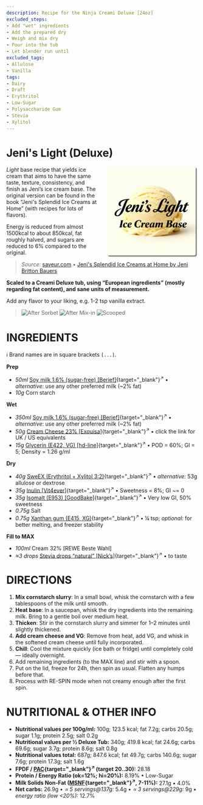 ```yaml
---
description: Recipe for the Ninja Creami Deluxe [24oz]
excluded_steps:
- Add "wet" ingredients
- Add the prepared dry
- Weigh and mix dry
- Pour into the tub
- Let blender run until
excluded_tags:
- Allulose
- Vanilla
tags:
- Dairy
- Draft
- Erythritol
- Low-Sugar
- Polysaccharide Gum
- Stevia
- Xylitol
---
```

# Jeni's Light (Deluxe)
<img style="float: right; margin-left: 1.5em;" width=240 alt="Logo" src="logo-Jenis-Light.png" />

*Light* base recipe that yields ice cream that aims to have the same taste, texture, consistency, and finish
as Jeni’s ice cream base.
The original version can be found in the book “Jeni's Splendid Ice Creams at Home” (with recipes for lots of flavors).

Energy is reduced from almost 1500kcal to about 850kcal, fat roughly halved, and sugars are reduced to 6% compared to the original.

> *Source:* [saveur.com](https://www.saveur.com/article/Recipes/Jenis-Ice-Cream-Base/)
> • [Jeni's Splendid Ice Creams at Home by Jeni Britton Bauers](https://www.goodreads.com/book/show/10178769-jeni-s-splendid-ice-creams-at-home)

**Scaled to a Creami Deluxe tub, using “European ingredients” (mostly regarding fat content), and sane units of measurement.**

Add any flavor to your liking, e.g. 1-2 tsp vanilla extract.

> <img width=220 alt="After Sorbet" src="_1.jpg" class="zoomable" />
> <img width=220 alt="After Mix-in" src="_2.jpg" class="zoomable" />
> <img width=220 alt="Scooped" src="_3.jpg" class="zoomable" />

# INGREDIENTS

ℹ️ Brand names are in square brackets `[...]`.

**Prep**

  - _50ml_ [Soy milk 1.6% (sugar-free) \[Berief\]](/ice-creamery/info/ingredients/#soy-milk){target="_blank"}<sup>↗</sup> • *alternative*: use any other preferred milk (~2% fat)
  - _10g_ Corn starch

**Wet**

  - _350ml_ [Soy milk 1.6% (sugar-free) \[Berief\]](/ice-creamery/info/ingredients/#soy-milk){target="_blank"}<sup>↗</sup> • *alternative*: use any other preferred milk (~2% fat)
  - _50g_ [Cream Cheese 23% \[Exquisa\]](/ice-creamery/info/ingredients/#cream-cheese){target="_blank"}<sup>↗</sup> • click the link for UK / US equivalents
  - _15g_ [Glycerin (E422, VG) \[hd-line\]](/ice-creamery/info/ingredients/#vegetable-glycerin-glycerol-vg-e422){target="_blank"}<sup>↗</sup> • POD = 60%; GI = 5; Density = 1.26 g/ml

**Dry**

  - _40g_ [SweEX (Erythritol + Xylitol 3:2)](/ice-creamery/info/ingredients/#sweex-erythritol-xylitol-blend){target="_blank"}<sup>↗</sup> • *alternative:* 53g allulose or dextrose
  - _35g_ [Inulin \[Vit4ever\]](/ice-creamery/info/ingredients/#inulin){target="_blank"}<sup>↗</sup> • Sweetness = 8%; GI ~= 0
  - _35g_ [Isomalt (E953) \[GoodBake\]](/ice-creamery/info/ingredients/#isomalt-e953){target="_blank"}<sup>↗</sup> • Very low GI, 50% sweetness
  - _0.75g_ Salt
  - _0.75g_ [Xanthan gum (E415, XG)](/ice-creamery/info/ingredients/#xanthan-gum-xg-e415){target="_blank"}<sup>↗</sup> • ¼ tsp; *optional:* for better melting, and freezer stability

**Fill to MAX**

  - _100ml_ Cream 32% [REWE Beste Wahl]
  - _≈3 drops_ [Stevia drops “natural” \[Nick’s\]](/ice-creamery/info/ingredients/#stevia-e960){target="_blank"}<sup>↗</sup> • to taste

# DIRECTIONS

 1. **Mix cornstarch slurry**: In a small bowl, whisk the cornstarch with a few tablespoons of the milk until smooth.
 1. **Heat base**: In a saucepan, whisk the dry ingredients into the remaining milk. Bring to a gentle boil over medium heat.
 1. **Thicken**: Stir in the cornstarch slurry and simmer for 1–2 minutes until slightly thickened.
 1. **Add cream cheese and VG**: Remove from heat, add VG, and whisk in the softened cream cheese until fully incorporated.
 1. **Chill**: Cool the mixture quickly (ice bath or fridge) until completely cold — ideally overnight.
 1. Add remaining ingredients (to the MAX line) and stir with a spoon.
 1. Put on the lid, freeze for 24h, then spin as usual. Flatten any humps before that.
 1. Process with RE-SPIN mode when not creamy enough after the first spin.

# NUTRITIONAL & OTHER INFO

- **Nutritional values per 100g/ml:** 100g; 123.5 kcal; fat 7.2g; carbs 20.5g; sugar 1.1g; protein 2.5g; salt 0.2g
- **Nutritional values per ½ Deluxe Tub:** 340g; 419.8 kcal; fat 24.6g; carbs 69.6g; sugar 3.7g; protein 8.6g; salt 0.8g
- **Nutritional values total:** 687g; 847.6 kcal; fat 49.7g; carbs 140.6g; sugar 7.6g; protein 17.3g; salt 1.6g
- **FPDF / [PAC](/ice-creamery/info/glossary/#potere-anti-congelante-pac){target="_blank"}<sup>↗</sup> (target 20..30):** 28.18
- **Protein / Energy Ratio (ok=12%; hi=20%):** 8.19% • Low-Sugar
- **Milk Solids Non-Fat ([MSNF](/ice-creamery/info/glossary/#milk-solids-not-fat-msnf){target="_blank"}<sup>↗</sup>, 7-11%):** 27.1g • 4.0%
- **Net carbs:** 26.9g • *∝ 5 servings@137g:* 5.4g • *∝ 3 servings@229g:* 9g • *energy ratio (low <20%):* 12.7%
